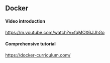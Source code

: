 ## Docker
#### Video introduction
https://m.youtube.com/watch?v=fqMOX6JJhGo  

#### Comprehensive tutorial
https://docker-curriculum.com/  
